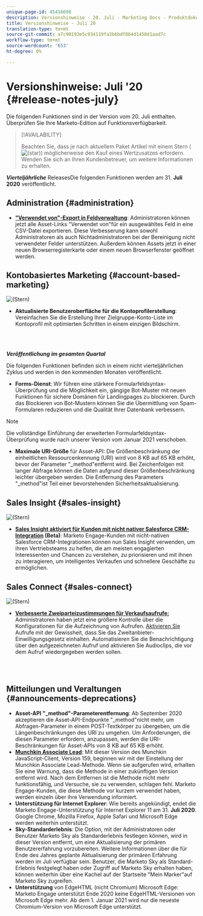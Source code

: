 ```yaml
---
unique-page-id: 45416698
description: Versionshinweise - 20. Juli - Marketing Docs - Produktdokumentation
title: Versionshinweise - Juli 20
translation-type: tm+mt
source-git-commit: a7c90193e5c934119fa3b6bdf864d1458d1aad7c
workflow-type: tm+mt
source-wordcount: '653'
ht-degree: 0%

---
```



# Versionshinweise: Juli &#39;20 {#release-notes-july}

Die folgenden Funktionen sind in der Version vom 20. Juli enthalten. Überprüfen Sie Ihre Marketo-Edition auf Funktionsverfügbarkeit.

>[!AVAILABILITY]
>
>Beachten Sie, dass je nach aktuellem Paket Artikel mit einem Stern ( ![(star)](assets/star-yellow.svg)) möglicherweise den Kauf eines Wertzusatzes erfordern. Wenden Sie sich an Ihren Kundenbetreuer, um weitere Informationen zu erhalten.

**_Vierteljährliche_** ReleasesDie folgenden Funktionen werden am 31.  **Juli 2020** veröffentlicht.

## Administration {#administration}

* **[&quot;Verwendet von&quot;-Export in Feldverwaltung](/help/marketo/product-docs/administration/field-management/export-used-by-data-for-a-field.md)**: Administratoren können jetzt alle Asset-Links &quot;Verwendet von&quot;für ein ausgewähltes Feld in eine CSV-Datei exportieren. Diese Verbesserung kann sowohl Administratoren als auch Nichtadministratoren bei der Bereinigung nicht verwendeter Felder unterstützen. Außerdem können Assets jetzt in einer neuen Browserregisterkarte oder einem neuen Browserfenster geöffnet werden.

## Kontobasiertes Marketing {#account-based-marketing}

![(Stern)](assets/star-yellow.svg)

* **Aktualisierte Benutzeroberfläche für die Kontoprofilerstellung**: Vereinfachen Sie die Erstellung Ihrer Zielgruppe-Konto-Liste im Kontoprofil mit optimierten Schritten in einem einzigen Bildschirm.

<br> 

**_Veröffentlichung im gesamten Quartal_**

Die folgenden Funktionen befinden sich in einem nicht vierteljährlichen Zyklus und werden in den kommenden Monaten veröffentlicht.

* **Forms-Dienst**: Wir führen eine stärkere Formularfeldsyntax-Überprüfung und die Möglichkeit ein, gängige Bot-Muster mit neuen Funktionen für sichere Domänen für Landingpages zu blockieren. Durch das Blockieren von Bot-Mustern können Sie die Übermittlung von Spam-Formularen reduzieren und die Qualität Ihrer Datenbank verbessern.

>[!NOTE]
>
>Die vollständige Einführung der erweiterten Formularfeldsyntax-Überprüfung wurde nach unserer Version vom Januar 2021 verschoben.

* **Maximale URI-Größe** für Asset-API: Die Größenbeschränkung der einheitlichen Ressourcenkennung (URI) wird von 8 KB auf 65 KB erhöht, bevor der Parameter &quot;_method&quot;entfernt wird. Bei Zeichenfolgen mit langer Abfrage können die Daten aufgrund dieser Größenbeschränkung leichter übergeben werden. Die Entfernung des Parameters &quot;_method&quot;ist Teil einer bevorstehenden Sicherheitsaktualisierung.

## Sales Insight {#sales-insight}

![(Stern)](assets/star-yellow.svg)

* **[Sales Insight aktiviert für Kunden mit nicht nativer Salesforce CRM-Integration](/help/marketo/product-docs/marketo-sales-insight/sales-insight-for-non-native-salesforce-integrations.md)  (Beta)**: Marketo Engage-Kunden mit nicht-nativen Salesforce CRM-Integrationen können nun Sales Insight verwenden, um ihren Vertriebsteams zu helfen, die am meisten engagierten Interessenten und Chancen zu verstehen, zu priorisieren und mit ihnen zu interagieren, um intelligentes Verkaufen und schnellere Geschäfte zu ermöglichen.

## Sales Connect {#sales-connect}

![(Stern)](assets/star-yellow.svg)

* **[Verbesserte Zweiparteizustimmungen für Verkaufsaufrufe:](/help/marketo/product-docs/marketo-sales-connect/phone/two-party-consent-settings.md)** Administratoren haben jetzt eine größere Kontrolle über die Konfigurationen für die Aufzeichnung von Aufrufen. [Aktivieren Sie ](/help/marketo/product-docs/marketo-sales-connect/phone/enable-call-recording.md) Aufrufe mit der Gewissheit, dass Sie das Zweitanbieter-Einwilligungsgesetz einhalten. Automatisieren Sie die Benachrichtigung über den aufgezeichneten Aufruf und aktivieren Sie Audioclips, die vor dem Aufruf wiedergegeben werden sollen.

<br> 

## Mitteilungen und Veraltungen {#announcements-deprecations}

* **Asset-API &quot;_method&quot;-Parameterentfernung**: Ab September 2020 akzeptieren die Asset-API-Endpunkte &quot;_method&quot;nicht mehr, um Abfragen-Parameter in einem POST-Textkörper zu übergeben, um die Längenbeschränkungen des URI zu umgehen. Um Anforderungen, die diesen Parameter erfordern, anzupassen, werden die URI-Beschränkungen für Asset-APIs von 8 KB auf 65 KB erhöht.
* **[Munchkin Associate Lead](https://developers.marketo.com/blog/deprecation-of-munchkin-associate-lead-method/)**: Mit dieser Version des Munchkin JavaScript-Client, Version 159, beginnen wir mit der Einstellung der Munchkin Associate Lead-Methode. Wenn sie aufgerufen wird, erhalten Sie eine Warnung, dass die Methode in einer zukünftigen Version entfernt wird. Nach dem Entfernen ist die Methode nicht mehr funktionsfähig, und Versuche, sie zu verwenden, schlagen fehl. Marketo Engage-Kunden, die diese Methode vor kurzem verwendet haben, werden einzeln über ihre Verwendung informiert.
* **Unterstützung für Internet Explorer**: Wie bereits angekündigt, endet die Marketo Engage-Unterstützung für Internet Explorer 11 am 31.  **Juli 2020**. Google Chrome, Mozilla Firefox, Apple Safari und Microsoft Edge werden weiterhin unterstützt.
* **Sky-Standarderlebnis**: Die Option, mit der Administratoren oder Benutzer Marketo Sky als Standarderlebnis festlegen können, wird in dieser Version entfernt, um eine Aktualisierung der primären Benutzererfahrung vorzubereiten. Weitere Informationen über die für Ende des Jahres geplante Aktualisierung der primären Erfahrung werden im Juli verfügbar sein. Benutzer, die Marketo Sky als Standard-Erlebnis festgelegt haben oder Zugriff auf Marketo Sky erhalten haben, können weiterhin über eine Kachel auf der Startseite &quot;Mein Marker&quot;auf Marketo Sky zugreifen.
* **Unterstützung** von EdgeHTML (nicht Chromium) Microsoft Edge: Marketo Engage unterstützt Ende 2020 keine EdgeHTML-Versionen von Microsoft Edge mehr. Ab dem 1. Januar 2021 wird nur die neueste Chromium-Version von Microsoft Edge unterstützt.
